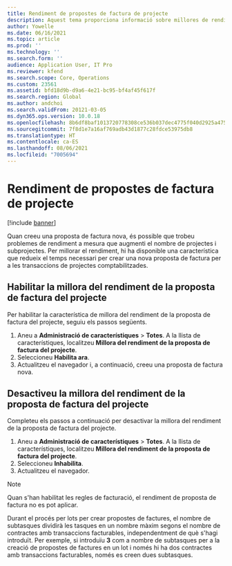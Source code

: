 ```yaml
---
title: Rendiment de propostes de factura de projecte
description: Aquest tema proporciona informació sobre millores de rendiment a les propostes de factures de projectes.
author: Yowelle
ms.date: 06/16/2021
ms.topic: article
ms.prod: ''
ms.technology: ''
ms.search.form: ''
audience: Application User, IT Pro
ms.reviewer: kfend
ms.search.scope: Core, Operations
ms.custom: 23561
ms.assetid: bfd18d9b-d9a6-4e21-bc95-bf4af45f617f
ms.search.region: Global
ms.author: andchoi
ms.search.validFrom: 20121-03-05
ms.dyn365.ops.version: 10.0.18
ms.openlocfilehash: 8b6df8baf1013720778308ce536b037dec4775f040d2925a47508fb373900f81
ms.sourcegitcommit: 7f8d1e7a16af769adb43d1877c28fdce53975db8
ms.translationtype: HT
ms.contentlocale: ca-ES
ms.lasthandoff: 08/06/2021
ms.locfileid: "7005694"
---
```

# <a name="project-invoice-proposal-performance"></a>Rendiment de propostes de factura de projecte

[!include [banner](../includes/banner.md)]

Quan creeu una proposta de factura nova, és possible que trobeu problemes de rendiment a mesura que augmenti el nombre de projectes i subprojectes. Per millorar el rendiment, hi ha disponible una característica que redueix el temps necessari per crear una nova proposta de factura per a les transaccions de projectes comptabilitzades.

## <a name="enable-project-invoice-proposal-performance-enhancement"></a>Habilitar la millora del rendiment de la proposta de factura del projecte
Per habilitar la característica de millora del rendiment de la proposta de factura del projecte, seguiu els passos següents.

1.  Aneu a **Administració de característiques** > **Totes**. A la llista de característiques, localitzeu **Millora del rendiment de la proposta de factura del projecte**.
2.  Seleccioneu **Habilita ara**.
3.  Actualitzeu el navegador i, a continuació, creeu una proposta de factura nova.

## <a name="turn-off-project-invoice-proposal-performance-enhancement"></a>Desactiveu la millora del rendiment de la proposta de factura del projecte
Completeu els passos a continuació per desactivar la millora del rendiment de la proposta de factura del projecte.

1.  Aneu a **Administració de característiques** > **Totes**. A la llista de característiques, localitzeu **Millora del rendiment de la proposta de factura del projecte**.
2.  Seleccioneu **Inhabilita**.
3.  Actualitzeu el navegador.

> [!NOTE]
> Quan s'han habilitat les regles de facturació, el rendiment de proposta de factura no es pot aplicar.
> 
> Durant el procés per lots per crear propostes de factures, el nombre de subtasques dividirà les tasques en un nombre màxim segons el nombre de contractes amb transaccions facturables, independentment de què s'hagi introduït. Per exemple, si introduïu **3** com a nombre de subtasques per a la creació de propostes de factures en un lot i només hi ha dos contractes amb transaccions facturables, només es creen dues subtasques.
